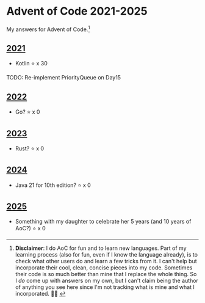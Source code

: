 # Advent of Code 2021-2025

My answers for Advent of Code.[^1]

## [2021](https://adventofcode.com/2021)

* Kotlin :star: x 30

TODO: Re-implement PriorityQueue on Day15

## [2022](https://adventofcode.com/2022)

* Go? :star: x 0

## [2023](https://adventofcode.com/2023)

* Rust? :star: x 0

## [2024](https://adventofcode.com/2024)

* Java 21 for 10th edition? :star: x 0

## [2025](https://adventofcode.com/2025)

* Something with my daughter to celebrate her 5 years (and 10 years of AoC?) :star: x 0

[^1]: **Disclaimer**: I do AoC for fun and to learn new languages. Part of my learning process (also for fun, even if I
know the language already), is to check what other users do and learn a few tricks from it. I can't help but incorporate
their cool, clean, concise pieces into my code. Sometimes their code is so much better than mine that I replace the
whole thing. So I *do* come up with answers on my own, but I can't claim being the author of anything you see here since
I'm not tracking what is mine and what I incorporated. 🤷🏽‍
️